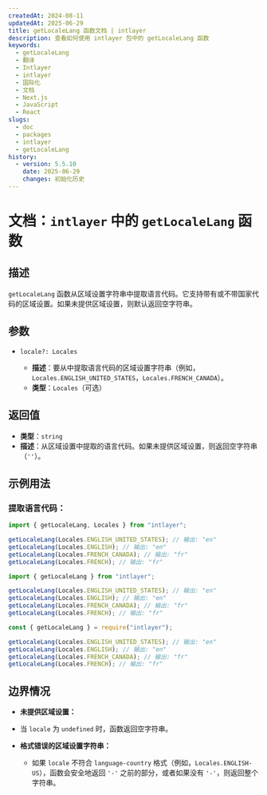 ```yaml
---
createdAt: 2024-08-11
updatedAt: 2025-06-29
title: getLocaleLang 函数文档 | intlayer
description: 查看如何使用 intlayer 包中的 getLocaleLang 函数
keywords:
  - getLocaleLang
  - 翻译
  - Intlayer
  - intlayer
  - 国际化
  - 文档
  - Next.js
  - JavaScript
  - React
slugs:
  - doc
  - packages
  - intlayer
  - getLocaleLang
history:
  - version: 5.5.10
    date: 2025-06-29
    changes: 初始化历史
---
```


# 文档：`intlayer` 中的 `getLocaleLang` 函数

## 描述

`getLocaleLang` 函数从区域设置字符串中提取语言代码。它支持带有或不带国家代码的区域设置。如果未提供区域设置，则默认返回空字符串。

## 参数

- `locale?: Locales`

  - **描述**：要从中提取语言代码的区域设置字符串（例如，`Locales.ENGLISH_UNITED_STATES`，`Locales.FRENCH_CANADA`）。
  - **类型**：`Locales`（可选）

## 返回值

- **类型**：`string`
- **描述**：从区域设置中提取的语言代码。如果未提供区域设置，则返回空字符串（`''`）。

## 示例用法

### 提取语言代码：

```typescript codeFormat="typescript"
import { getLocaleLang, Locales } from "intlayer";

getLocaleLang(Locales.ENGLISH_UNITED_STATES); // 输出: "en"
getLocaleLang(Locales.ENGLISH); // 输出: "en"
getLocaleLang(Locales.FRENCH_CANADA); // 输出: "fr"
getLocaleLang(Locales.FRENCH); // 输出: "fr"
```

```javascript codeFormat="esm"
import { getLocaleLang } from "intlayer";

getLocaleLang(Locales.ENGLISH_UNITED_STATES); // 输出: "en"
getLocaleLang(Locales.ENGLISH); // 输出: "en"
getLocaleLang(Locales.FRENCH_CANADA); // 输出: "fr"
getLocaleLang(Locales.FRENCH); // 输出: "fr"
```

```javascript codeFormat="commonjs"
const { getLocaleLang } = require("intlayer");

getLocaleLang(Locales.ENGLISH_UNITED_STATES); // 输出: "en"
getLocaleLang(Locales.ENGLISH); // 输出: "en"
getLocaleLang(Locales.FRENCH_CANADA); // 输出: "fr"
getLocaleLang(Locales.FRENCH); // 输出: "fr"
```

## 边界情况

- **未提供区域设置：**

- 当 `locale` 为 `undefined` 时，函数返回空字符串。

- **格式错误的区域设置字符串：**
  - 如果 `locale` 不符合 `language-country` 格式（例如，`Locales.ENGLISH-US`），函数会安全地返回 `'-'` 之前的部分，或者如果没有 `'-'`，则返回整个字符串。
